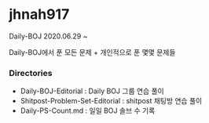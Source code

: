# jhnah917
Daily-BOJ 2020.06.29 ~

Daily-BOJ에서 푼 모든 문제 + 개인적으로 푼 몇몇 문제들

### Directories
* Daily-BOJ-Editorial : Daily BOJ 그룹 연습 풀이
* Shitpost-Problem-Set-Editorial : shitpost 채팅방 연습 풀이
* Daily-PS-Count.md : 일일 BOJ 솔브 수 기록